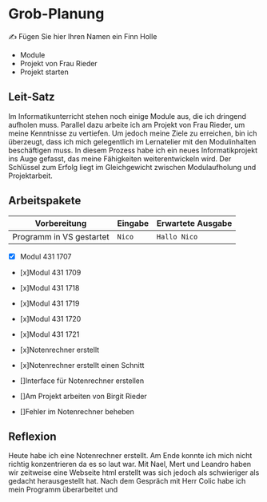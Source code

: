 # Grob-Planung

✍️ Fügen Sie hier Ihren Namen ein Finn Holle

 - Module
 - Projekt von Frau Rieder
 - Projekt starten

## Leit-Satz
Im Informatikunterricht stehen noch einige Module aus, die ich dringend aufholen muss. Parallel dazu arbeite ich am Projekt von Frau Rieder, um meine Kenntnisse zu vertiefen. Um jedoch meine Ziele zu erreichen, bin ich überzeugt, dass ich mich gelegentlich im Lernatelier mit den Modulinhalten beschäftigen muss. In diesem Prozess habe ich ein neues Informatikprojekt ins Auge gefasst, das meine Fähigkeiten weiterentwickeln wird. Der Schlüssel zum Erfolg liegt im Gleichgewicht zwischen Modulaufholung und Projektarbeit. 

## Arbeitspakete 

| Vorbereitung             | Eingabe | Erwartete Ausgabe |
| ------------------------ | ------- | ----------------- |
| Programm in VS gestartet | `Nico`  | `Hallo Nico`      |


- [x] Modul 431 1707
- [x]Modul 431 1709
- [x]Modul 431 1718
- [x]Modul 431 1719
- [x]Modul 431 1720
- [x]Modul 431 1721
- [x]Notenrechner erstellt
- [x]Notenrechner erstellt einen Schnitt

  
      

- []Interface für Notenrechner erstellen
- []Am Projekt arbeiten von Birgit Rieder
- []Fehler im Notenrechner beheben


## Reflexion
Heute habe ich eine Notenrechner erstellt. Am Ende konnte ich mich nicht richtig konzentrieren da es so laut war. 
Mit Nael, Mert und Leandro haben wir zeitweise eine Webseite html erstellt was sich jedoch als schwieriger als gedacht herausgestellt hat. Nach dem Gespräch mit Herr Colic habe ich mein Programm überarbeitet und 





